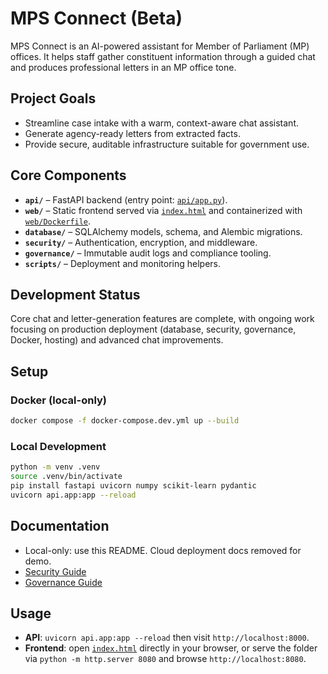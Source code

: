 # MPS Connect (Beta)

MPS Connect is an AI-powered assistant for Member of Parliament (MP) offices. It helps staff gather constituent information through a guided chat and produces professional letters in an MP office tone.

## Project Goals

- Streamline case intake with a warm, context-aware chat assistant.
- Generate agency-ready letters from extracted facts.
- Provide secure, auditable infrastructure suitable for government use.

## Core Components

- **`api/`** – FastAPI backend (entry point: [`api/app.py`](api/app.py)).
- **`web/`** – Static frontend served via [`index.html`](index.html) and containerized with [`web/Dockerfile`](web/Dockerfile).
- **`database/`** – SQLAlchemy models, schema, and Alembic migrations.
- **`security/`** – Authentication, encryption, and middleware.
- **`governance/`** – Immutable audit logs and compliance tooling.
- **`scripts/`** – Deployment and monitoring helpers.

## Development Status

Core chat and letter-generation features are complete, with ongoing work focusing on production deployment (database, security, governance, Docker, hosting) and advanced chat improvements.

## Setup

### Docker (local-only)

```bash
docker compose -f docker-compose.dev.yml up --build
```

### Local Development

```bash
python -m venv .venv
source .venv/bin/activate
pip install fastapi uvicorn numpy scikit-learn pydantic
uvicorn api.app:app --reload
```

## Documentation

- Local-only: use this README. Cloud deployment docs removed for demo.
- [Security Guide](SECURITY_GUIDE.md)
- [Governance Guide](GOVERNANCE_GUIDE.md)

## Usage

- **API**: `uvicorn api.app:app --reload` then visit `http://localhost:8000`.
- **Frontend**: open [`index.html`](index.html) directly in your browser, or serve the folder via `python -m http.server 8080` and browse `http://localhost:8080`.
